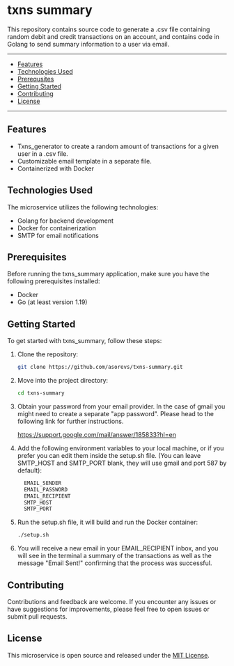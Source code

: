 # txns summary

This repository contains source code to generate a .csv file containing random debit and credit transactions on an account, and contains code in Golang to send summary information to a user via email.

---

- [Features](#features)
- [Technologies Used](#technologies-used)
- [Prerequsites](#prerequisites)
- [Getting Started](#getting-started)
- [Contributing](#contributing)
- [License](#license)

---

## Features

- Txns_generator to create a random amount of transactions for a given user in a .csv file.
- Customizable email template in a separate file.
- Containerized with Docker

## Technologies Used

The microservice utilizes the following technologies:

- Golang for backend development
- Docker for containerization
- SMTP for email notifications

## Prerequisites

Before running the txns_summary application, make sure you have the following prerequisites installed:

- Docker
- Go (at least version 1.19)

## Getting Started

To get started with txns_summary, follow these steps:

1. Clone the repository:

   ```bash
   git clone https://github.com/asorevs/txns-summary.git
   ```

2. Move into the project directory:

   ```bash
   cd txns-summary
   ```

3. Obtain your password from your email provider. In the case of gmail you might need to create a separate "app password". Please head to the following link for further instructions.

   https://support.google.com/mail/answer/185833?hl=en

4. Add the following environment variables to your local machine, or if you prefer you can edit them inside the setup.sh file. (You can leave SMTP_HOST and SMTP_PORT blank, they will use gmail and port 587 by default):

   ```bash
     EMAIL_SENDER
     EMAIL_PASSWORD
     EMAIL_RECIPIENT
     SMTP_HOST
     SMTP_PORT
   ```

5. Run the setup.sh file, it will build and run the Docker container:

   ```bash
   ./setup.sh
   ```

6. You will receive a new email in your EMAIL_RECIPIENT inbox, and you will see in the terminal a summary of the transactions as well as the message "Email Sent!" confirming that the process was successful.

## Contributing

Contributions and feedback are welcome. If you encounter any issues or have suggestions for improvements, please feel free to open issues or submit pull requests.

## License

This microservice is open source and released under the [MIT License](LICENSE).
